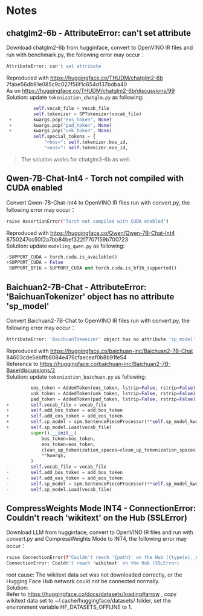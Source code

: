 # Notes
## chatglm2-6b - AttributeError: can't set attribute
Download chatglm2-6b from hugginface, convert to OpenVINO IR files and run with benchmark.py, the following error may occur：
```bash
AttributeError: can't set attribute
```
Reproduced with https://huggingface.co/THUDM/chatglm2-6b 7fabe56db91e085c9c027f56f1c654d137bdba40 <br />
As on https://huggingface.co/THUDM/chatglm2-6b/discussions/99 <br />
Solution: update `tokenization_chatglm.py` as following: <br />
```Python
          self.vocab_file = vocab_file
          self.tokenizer = SPTokenizer(vocab_file)
 +        kwargs.pop("eos_token", None)
 +        kwargs.pop("pad_token", None)
 +        kwargs.pop("unk_token", None)
          self.special_tokens = {
              "<bos>": self.tokenizer.bos_id,
              "<eos>": self.tokenizer.eos_id,
```

> The solution works for chatglm3-6b as well.

## Qwen-7B-Chat-Int4 - Torch not compiled with CUDA enabled
Convert Qwen-7B-Chat-Int4 to OpenVINO IR files run with convert.py, the following error may occur：
```bash
raise AssertionError("Torch not compiled with CUDA enabled")
```
Reproduced with https://huggingface.co/Qwen/Qwen-7B-Chat-Int4 8750247cc50f2a7bb84bef322f7707159b700723 <br />
Solution: update `modeling_qwen.py` as following: <br />
```Python
-SUPPORT_CUDA = torch.cuda.is_available()
+SUPPORT_CUDA = False
 SUPPORT_BF16 = SUPPORT_CUDA and torch.cuda.is_bf16_supported()
 ```

## Baichuan2-7B-Chat - AttributeError: 'BaichuanTokenizer' object has no attribute 'sp_model'
Convert Baichuan2-7B-Chat to OpenVINO IR files run with convert.py, the following error may occur：
```bash
AttributeError: 'BaichuanTokenizer' object has no attribute 'sp_model'
```
Reproduced with https://huggingface.co/baichuan-inc/Baichuan2-7B-Chat 84603cde5ebffb6084e476cfaeceaf0b8b91fe54 <br />
Reference to https://huggingface.co/baichuan-inc/Baichuan2-7B-Base/discussions/2 <br />
Solution: update `tokenization_baichuan.py` as following: <br />
```Python
         eos_token = AddedToken(eos_token, lstrip=False, rstrip=False) if isinstance(eos_token, str) else eos_token
         unk_token = AddedToken(unk_token, lstrip=False, rstrip=False) if isinstance(unk_token, str) else unk_token
         pad_token = AddedToken(pad_token, lstrip=False, rstrip=False) if isinstance(pad_token, str) else pad_token
+        self.vocab_file = vocab_file
+        self.add_bos_token = add_bos_token
+        self.add_eos_token = add_eos_token
+        self.sp_model = spm.SentencePieceProcessor(**self.sp_model_kwargs)
+        self.sp_model.Load(vocab_file)
         super().__init__(
             bos_token=bos_token,
             eos_token=eos_token,
             clean_up_tokenization_spaces=clean_up_tokenization_spaces,
             **kwargs,
         )
-        self.vocab_file = vocab_file
-        self.add_bos_token = add_bos_token
-        self.add_eos_token = add_eos_token
-        self.sp_model = spm.SentencePieceProcessor(**self.sp_model_kwargs)
-        self.sp_model.Load(vocab_file)
```

## CompressWeights Mode INT4 - ConnectionError: Couldn't reach 'wikitext' on the Hub (SSLError)
Download LLM from hugginface, convert to OpenVINO IR files and run with convert.py and CompressWeights Mode to INT4, the following error may occur：
```bash
raise ConnectionError(f"Couldn't reach '{path}' on the Hub ({type(e)._name_})")
ConnectionError: Couldn't reach 'wikitext' on the Hub (SSLError)
```
root cause: The wikitext data set was not downloaded correctly, or the Hugging Face Hub network could not be connected normally. <br />
Solution: <br />
Refer to https://huggingface.co/docs/datasets/loading#arrow , copy wikitext data set to ~/.cache/huggingface/datasets/ folder, set the environment variable HF_DATASETS_OFFLINE to 1.
